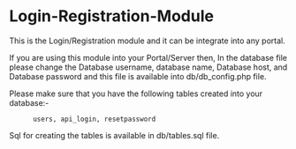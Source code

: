 # Login-Registration-Module
This is the Login/Registration module and it can be integrate into any portal.

If you are using this module into your Portal/Server then, In the database file please change the Database username, database name, Database host, and Database password and this file is available into db/db_config.php file.

Please make sure that you have the following tables created into your database:- 
            
          users, api_login, resetpassword
Sql for creating the tables is available in db/tables.sql file.

